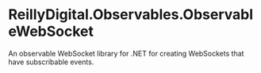 # ReillyDigital.Observables.ObservableWebSocket

An observable WebSocket library for .NET for creating WebSockets that have subscribable events.
